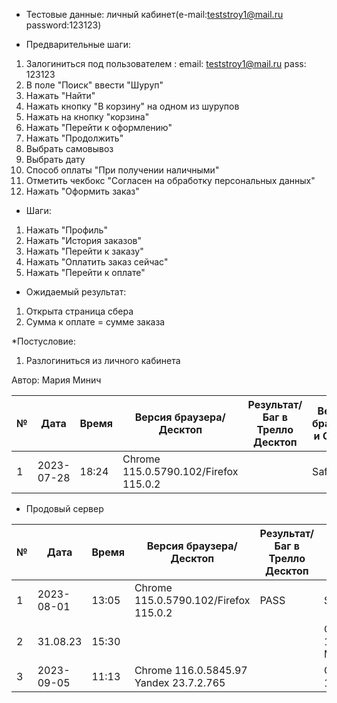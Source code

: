 * Тестовые данные:
личный кабинет(e-mail:teststroy1@mail.ru password:123123)

	

* Предварительные шаги:
1. Залогиниться под пользователем : 
email: teststroy1@mail.ru
pass: 123123
2. В поле "Поиск" ввести "Шуруп"
3. Нажать "Найти"
4. Нажать кнопку "В корзину" на одном из шурупов
5. Нажать на кнопку "корзина"
6. Нажать "Перейти к оформлению"
7. Нажать "Продолжить"
8. Выбрать самовывоз
9. Выбрать дату
10. Способ оплаты "При получении наличными"
11. Отметить чекбокс "Согласен на обработку персональных данных"
12. Нажать "Оформить заказ"


* Шаги:
1. Нажать "Профиль"
2. Нажать "История заказов"
3. Нажать "Перейти к заказу"
4. Нажать "Оплатить заказ сейчас"
5. Нажать "Перейти к оплате"

* Ожидаемый результат:
1. Открыта страница сбера
2. Сумма к оплате = сумме заказа

*Постусловие:
1. Разлогиниться из личного кабинета


Автор: Мария Минич

|  №  | Дата       | Время |           Версия браузера/Десктоп          |        Результат/Баг в Трелло Десктоп    |             Версия браузера и ОС Тач      |           Результат/Баг в Трелло Тач          |  Дата Релиза  |  Имя   |
| --- | ---------- | ----- |-------------------------------------| ---------------------------------- | ---------------------------------- | ---------------------------------- | ------| ------  |
| 1   | 2023-07-28 | 18:24 |Chrome 115.0.5790.102/Firefox 115.0.2 |  | Safari                            |  | 04.07 | Мария  |


* Продовый сервер


|  №  | Дата       | Время |           Версия браузера/Десктоп          |        Результат/Баг в Трелло Десктоп    |             Версия браузера и ОС Тач      |           Результат/Баг в Трелло Тач          |  Дата Релиза  |  Имя   |
| --- | ---------- | ----- |-------------------------------------| ---------------------------------- | ---------------------------------- | ---------------------------------- | ------| ------  |
| 1   | 2023-08-01 | 13:05 |Chrome 115.0.5790.102/Firefox 115.0.2 | PASS | Safari                            |  | 04.07 | Мария  |
| 2   |  31.08.23  | 15:30 |  |  | Chrome версия 116.0.5845.114 MIUI 12.5.13 | PASS | 27.08.23 | Надежда |
| 3   | 2023-09-05 | 11:13 |Chrome 116.0.5845.97 Yandex 23.7.2.765|  | Chrome 116.0.5845.97               | SKIPPED https://trello.com/c/XLGZPruU | 03.09 | Сабина  |

